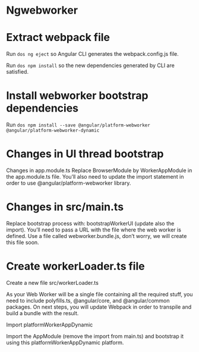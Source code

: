 # Ngwebworker
# Extract webpack file
Run 
```dos ng eject``` 
so Angular CLI generates the webpack.config.js file.

Run 
```dos npm install``` 
so the new dependencies generated by CLI are satisfied.

# Install webworker bootstrap dependencies
Run 
```dos npm install --save @angular/platform-webworker @angular/platform-webworker-dynamic```

# Changes in UI thread bootstrap

Changes in app.module.ts
Replace BrowserModule by WorkerAppModule in the app.module.ts file. You’ll also need to update the import statement in order to use @angular/platform-webworker library.

# Changes in src/main.ts

Replace bootstrap process with: bootstrapWorkerUI (update also the import).
You’ll need to pass a URL with the file where the web worker is defined. Use a file called webworker.bundle.js, don’t worry, we will create this file soon.

# Create workerLoader.ts file
Create a new file src/workerLoader.ts

As your Web Worker will be a single file containing all the required stuff, you need to include polyfills.ts, @angular/core, and @angular/common packages. On next steps, you will update Webpack in order to transpile and build a bundle with the result.

Import platformWorkerAppDynamic

Import the AppModule (remove the import from main.ts) and bootstrap it using this platformWorkerAppDynamic platform.
